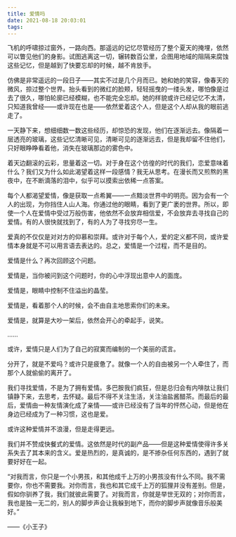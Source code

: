 ```yaml
---
title: 爱情吗
date: 2021-08-18 20:03:01
tags:
---
```


飞机的呼啸掠过窗外，一路向西。那遥远的记忆尽管经历了整个夏天的掩埋，依然可以瞥见他们的身影。试图逃离这一切，辗转数百公里，企图用地域的阻隔来腐蚀这些记忆，但是越到了快要忘却的时候，越不肯放手。

仿佛是非常遥远的一段日子——其实不过是几个月而已。她和她的笑容，像春天的微风，掠过整个世界。抬头看到的微红的脸颊，轻轻摇曳的一缕头发，哪怕像是过去了很久，哪怕轮廓已经模糊，也不能完全忘却。她的样貌或许已经记忆不太清，只知道我曾经——或许现在也是——依然爱着这个人，但是这个人却从我的眼前逃走了。

一天静下来，想细细数一数这些经历，却惊恐的发现，他们在逐渐远去。像隔着一层透亮的玻璃，这些记忆清晰可见，清晰可见的逐渐远去，但是我却留不住他们，只好眼睁睁看着他，消失在玻璃那边的雾色中。

着天边翻滚的云彩，思量着这一切。对于身在这个彷徨的时代的我们，恋爱意味着什么？我们又为什么如此渴望着这样一段感情？我无从思考。在漫长而又煎熬的黑夜中，在不断滴落的泪中，似乎可以摸索出依稀一点答案。

每个人都渴望爱情，像是获取一点希翼——一点黯淡世界中的明亮。因为会有一个人的出现，为你挡住人山人海。你通过他的眼睛，看到了更广袤的世界。所以，即使一个人在爱情中受过万般伤害，他依然不会放弃相信爱，不会放弃去寻找自己的爱情。有的人很快就找到了，有的人为了寻找穷尽一生。

爱真的不仅仅是对对方的仰慕和崇拜。或许对于每个人，爱的定义都不同，或许爱情本身就是不可以用言语去表达的。总之，爱情是一个过程，而不是目的。

爱情是什么？再次回顾这个问题。

爱情是，当你被问到这个问题时，你的心中浮现出意中人的面庞。

爱情是，眼睛中控制不住溢出的晶莹。

爱情是，看着那个人的时候，会不由自主地思索你们的未来。

爱情是，就算是大吵一架后，依然会开心的牵起手，说笑。

……

或许，爱情只是人们为了自己的寂寞而编制的一个美丽的谎言。

分开了，就是不爱吗？或许只是疲惫了。就像一个人的自由被另一个人牵住了，而那个人就偷偷的离开了。

我们寻找爱情，不是为了拥有爱情。多巴胺我们疯狂，但是总归会有内啡肽让我们镇静下来，去思考，去怀疑。最后不得不关注生活，关注油盐酱醋茶。而最后的最后，爱情由一种友情演化成了亲情——或许已经没有了当年的怦然心动，但是他在身边已经成为了一种习惯，这也是爱。

或许这种爱情并不浪漫，但是走得更远。

我们并不赞成快餐式的爱情。这依然是时代的副产品——但是这种爱情使得许多关系失去了其本来的含义。爱是热烈的，是真诚的，是不掺杂任何东西的，遇到了就要好好在一起。

“对我而言，你只是一个小男孩，和其他成千上万的小男孩没有什么不同。我不需要你，你也不需要我。对你而言，我也和其它成千上万的狐狸并没有差别。但是，假如你驯养了我，我们就彼此需要了。对我而言，你就是举世无双的；对你而言，我也是独一无二的，别人的脚步声会让我躲到地下，而你的脚步声就像音乐般美好。”

 ——《小王子》
